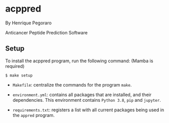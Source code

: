 # acppred

By Henrique Pegoraro

Anticancer Peptide Prediction Software

## Setup

To install the acppred program, run the following command:
(Mamba is required)

```
$ make setup
```

- `Makefile`: centralize the commands for the program `make`.

- `environment.yml`: contains all packages that are installed, and their dependencies. This environment contains `Python 3.8`, `pip` and `jupyter`.

- `requirements.txt`: registers a list with all current packages being used in the `appred` program.
